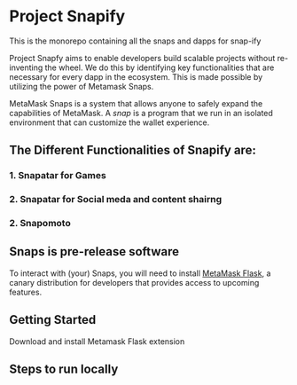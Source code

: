 # Project Snapify

This is the monorepo containing all the snaps and dapps for snap-ify

Project Snapfy aims to enable developers build scalable projects without re-inventing the wheel. We do this by identifying key functionalities that are necessary for every dapp in the ecosystem. This is made possible by utilizing the power of Metamask Snaps.

MetaMask Snaps is a system that allows anyone to safely expand the capabilities of MetaMask. A _snap_ is a program that we run in an isolated environment that can customize the wallet experience.

## The Different Functionalities of Snapify are: 
### 1. Snapatar for Games
### 2. Snapatar for Social meda and content shairng
### 2. Snapomoto

## Snaps is pre-release software

To interact with (your) Snaps, you will need to install [MetaMask Flask](https://metamask.io/flask/), a canary distribution for developers that provides access to upcoming features.

## Getting Started

Download and install Metamask Flask extension

## Steps to run locally

